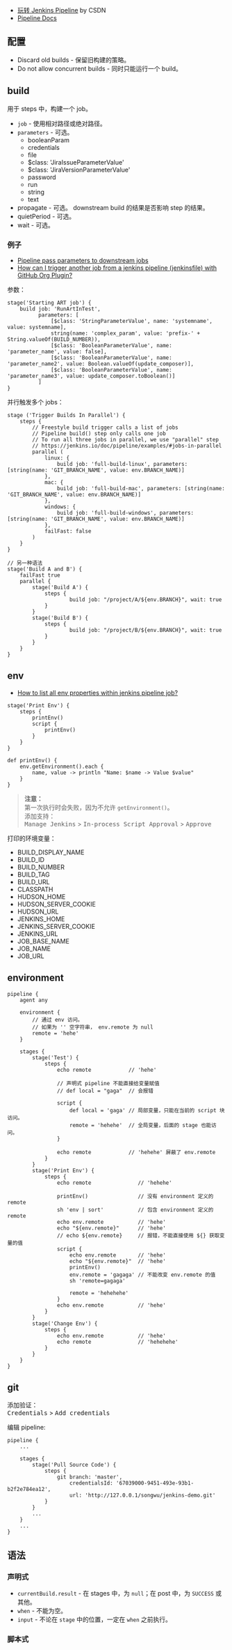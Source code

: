 
- [玩转 Jenkins Pipeline](https://blog.csdn.net/diantun00/article/details/81075007) by CSDN
- [Pipeline Docs](https://jenkins.io/doc/book/pipeline/)

## 配置
- Discard old builds - 保留旧构建的策略。  
- Do not allow concurrent builds - 同时只能运行一个 build。  

## build
用于 steps 中，构建一个 job。  
- `job` - 使用相对路径或绝对路径。  
- `parameters` - 可选。  
  - booleanParam  
  - credentials  
  - file  
  - $class: 'JiraIssueParameterValue'  
  - $class: 'JiraVersionParameterValue'  
  - password  
  - run  
  - string  
  - text  
- propagate - 可选。 downstream build 的结果是否影响 step 的结果。   
- quietPeriod - 可选。  
- wait - 可选。  

### 例子
- [Pipeline pass parameters to downstream jobs](https://stackoverflow.com/questions/37025175/pipeline-pass-parameters-to-downstream-jobs)
- [How can I trigger another job from a jenkins pipeline (jenkinsfile) with GitHub Org Plugin?](https://stackoverflow.com/questions/36306883/how-can-i-trigger-another-job-from-a-jenkins-pipeline-jenkinsfile-with-github)

参数：  
```
stage('Starting ART job') {
    build job: 'RunArtInTest',
          parameters: [
              [$class: 'StringParameterValue', name: 'systemname', value: systemname],
              string(name: 'complex_param', value: 'prefix-' + String.valueOf(BUILD_NUMBER)),
              [$class: 'BooleanParameterValue', name: 'parameter_name', value: false],
              [$class: 'BooleanParameterValue', name: 'parameter_name2', value: Boolean.valueOf(update_composer)],
              [$class: 'BooleanParameterValue', name: 'parameter_name3', value: update_composer.toBoolean()]
          ]
}
```

并行触发多个 jobs：  
```
stage ('Trigger Builds In Parallel') {
    steps {
        // Freestyle build trigger calls a list of jobs
        // Pipeline build() step only calls one job
        // To run all three jobs in parallel, we use "parallel" step
        // https://jenkins.io/doc/pipeline/examples/#jobs-in-parallel
        parallel (
            linux: {
                build job: 'full-build-linux', parameters: [string(name: 'GIT_BRANCH_NAME', value: env.BRANCH_NAME)]
            },
            mac: {
                build job: 'full-build-mac', parameters: [string(name: 'GIT_BRANCH_NAME', value: env.BRANCH_NAME)]
            },
            windows: {
                build job: 'full-build-windows', parameters: [string(name: 'GIT_BRANCH_NAME', value: env.BRANCH_NAME)]
            },
            failFast: false
        )
    }
}

// 另一种语法
stage('Build A and B') {
    failFast true
    parallel {
        stage('Build A') {
            steps {
                    build job: "/project/A/${env.BRANCH}", wait: true
            }
        }
        stage('Build B') {
            steps {
                    build job: "/project/B/${env.BRANCH}", wait: true
            }
        }
    }
}
```


## env
- [How to list all env properties within jenkins pipeline job?](https://stackoverflow.com/questions/37083285/how-to-list-all-env-properties-within-jenkins-pipeline-job)

```
stage('Print Env') {
    steps {
        printEnv()
        script {
            printEnv()
        }
    }
}

def printEnv() {
    env.getEnvironment().each {
        name, value -> println "Name: $name -> Value $value" 
    }
}
```

>**注意：**  
>第一次执行时会失败，因为不允许 `getEnvironment()`。  
>添加支持：  
><kbd>Manage Jenkins</kbd> > <kbd>In-process Script Approval</kbd> > <kbd>Approve</kbd>  

打印的环境变量：  
- BUILD_DISPLAY_NAME
- BUILD_ID
- BUILD_NUMBER
- BUILD_TAG
- BUILD_URL
- CLASSPATH
- HUDSON_HOME
- HUDSON_SERVER_COOKIE
- HUDSON_URL
- JENKINS_HOME
- JENKINS_SERVER_COOKIE
- JENKINS_URL
- JOB_BASE_NAME
- JOB_NAME
- JOB_URL

## environment
```
pipeline {
    agent any
    
    environment {
        // 通过 env 访问。
        // 如果为 '' 空字符串， env.remote 为 null
        remote = 'hehe'
    }
    
    stages {
        stage('Test') {
            steps {
                echo remote            // 'hehe'
                
                // 声明式 pipeline 不能直接给变量赋值
                // def local = "gaga"  // 会报错
                
                script {
                    def local = 'gaga' // 局部变量，只能在当前的 script 块访问。
                    remote = 'hehehe'  // 全局变量，后面的 stage 也能访问。
                }
                
                echo remote            // 'hehehe' 屏蔽了 env.remote
            }
        }
        stage('Print Env') {
            steps {
                echo remote               // 'hehehe'
            
                printEnv()                // 没有 environment 定义的 remote
                sh 'env | sort'           // 包含 environment 定义的 remote
                echo env.remote           // 'hehe'
                echo "${env.remote}"      // 'hehe'
                // echo ${env.remote}     // 报错，不能直接使用 ${} 获取变量的值
                script {
                    echo env.remote       // 'hehe'
                    echo "${env.remote}"  // 'hehe'
                    printEnv()
                    env.remote = 'gagaga' // 不能改变 env.remote 的值
                    sh 'remote=gagaga'
                    
                    remote = 'hehehehe'
                }
                echo env.remote           // 'hehe'
            }
        }
        stage('Change Env') {
            steps {
                echo env.remote           // 'hehe'
                echo remote               // 'hehehehe'
            }
        }
    }
}
```

## git
添加验证：  
<kbd>Credentials</kbd> > <kbd>Add credentials</kbd>  

编辑 pipeline:  
```
pipeline {
    ...
    
    stages {
        stage('Pull Source Code') {
            steps {
                git branch: 'master',
                    credentialsId: '67039000-9451-493e-93b1-b2f2e784ea12',
                    url: 'http://127.0.0.1/songwu/jenkins-demo.git'
            }
        }
        ...
    }
    ...
}
```

## 语法
### 声明式
- `currentBuild.result` - 在 stages 中，为 `null`；在 post 中，为 `SUCCESS` 或其他。  
- `when` - 不能为空。  
- `input` - 不论在 `stage` 中的位置，一定在 `when` 之前执行。  

### 脚本式
